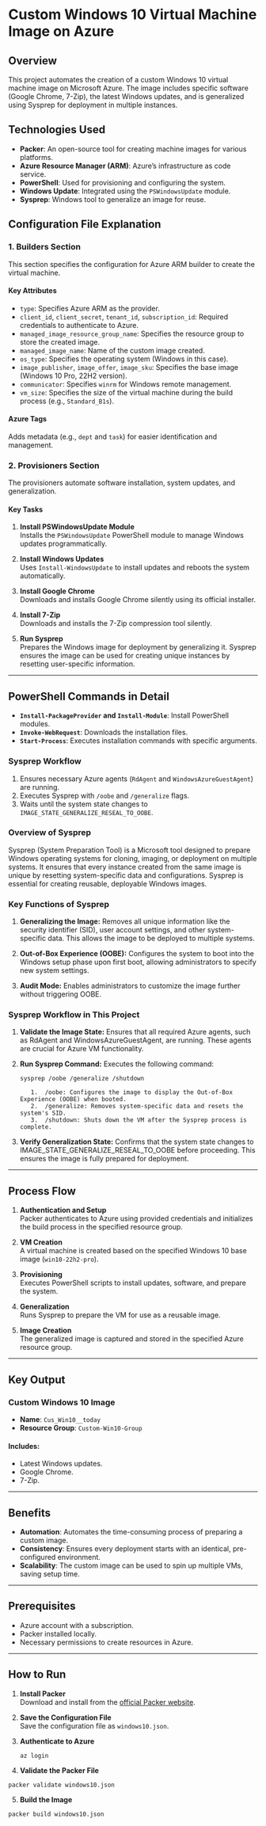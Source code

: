 # Custom Windows 10 Virtual Machine Image on Azure

## Overview
This project automates the creation of a custom Windows 10 virtual machine image on Microsoft Azure. The image includes specific software (Google Chrome, 7-Zip), the latest Windows updates, and is generalized using Sysprep for deployment in multiple instances.

## Technologies Used
- **Packer**: An open-source tool for creating machine images for various platforms.
- **Azure Resource Manager (ARM)**: Azure’s infrastructure as code service.
- **PowerShell**: Used for provisioning and configuring the system.
- **Windows Update**: Integrated using the `PSWindowsUpdate` module.
- **Sysprep**: Windows tool to generalize an image for reuse.

## Configuration File Explanation

### 1. Builders Section
This section specifies the configuration for Azure ARM builder to create the virtual machine.

#### Key Attributes
- `type`: Specifies Azure ARM as the provider.
- `client_id`, `client_secret`, `tenant_id`, `subscription_id`: Required credentials to authenticate to Azure.
- `managed_image_resource_group_name`: Specifies the resource group to store the created image.
- `managed_image_name`: Name of the custom image created.
- `os_type`: Specifies the operating system (Windows in this case).
- `image_publisher`, `image_offer`, `image_sku`: Specifies the base image (Windows 10 Pro, 22H2 version).
- `communicator`: Specifies `winrm` for Windows remote management.
- `vm_size`: Specifies the size of the virtual machine during the build process (e.g., `Standard_B1s`).

#### Azure Tags
Adds metadata (e.g., `dept` and `task`) for easier identification and management.

### 2. Provisioners Section
The provisioners automate software installation, system updates, and generalization.

#### Key Tasks
1. **Install PSWindowsUpdate Module**  
   Installs the `PSWindowsUpdate` PowerShell module to manage Windows updates programmatically.

2. **Install Windows Updates**  
   Uses `Install-WindowsUpdate` to install updates and reboots the system automatically.

3. **Install Google Chrome**  
   Downloads and installs Google Chrome silently using its official installer.

4. **Install 7-Zip**  
   Downloads and installs the 7-Zip compression tool silently.

5. **Run Sysprep**  
   Prepares the Windows image for deployment by generalizing it. Sysprep ensures the image can be used for creating unique instances by resetting user-specific information.

---

## PowerShell Commands in Detail
- **`Install-PackageProvider` and `Install-Module`**: Install PowerShell modules.
- **`Invoke-WebRequest`**: Downloads the installation files.
- **`Start-Process`**: Executes installation commands with specific arguments.

### Sysprep Workflow
1. Ensures necessary Azure agents (`RdAgent` and `WindowsAzureGuestAgent`) are running.
2. Executes Sysprep with `/oobe` and `/generalize` flags.
3. Waits until the system state changes to `IMAGE_STATE_GENERALIZE_RESEAL_TO_OOBE`.

### Overview of Sysprep
Sysprep (System Preparation Tool) is a Microsoft tool designed to prepare Windows operating systems for cloning, imaging, or deployment on multiple systems. It ensures that every instance created from the same image is unique by resetting system-specific data and configurations. Sysprep is essential for creating reusable, deployable Windows images.

### Key Functions of Sysprep
1. **Generalizing the Image:**
Removes all unique information like the security identifier (SID), user account settings, and other system-specific data. This allows the image to be deployed to multiple systems.

2. **Out-of-Box Experience (OOBE):**
Configures the system to boot into the Windows setup phase upon first boot, allowing administrators to specify new system settings.

3. **Audit Mode:**
Enables administrators to customize the image further without triggering OOBE.

### Sysprep Workflow in This Project
1. **Validate the Image State:**
Ensures that all required Azure agents, such as RdAgent and WindowsAzureGuestAgent, are running. These agents are crucial for Azure VM functionality.

2. **Run Sysprep Command:**
Executes the following command:
      ```
      sysprep /oobe /generalize /shutdown
      ```
        
          1.  /oobe: Configures the image to display the Out-of-Box Experience (OOBE) when booted.
          2.  /generalize: Removes system-specific data and resets the system's SID.
          3.  /shutdown: Shuts down the VM after the Sysprep process is complete.
    
3. **Verify Generalization State:**
Confirms that the system state changes to IMAGE_STATE_GENERALIZE_RESEAL_TO_OOBE before proceeding. This ensures the image is fully prepared for deployment.

---

## Process Flow

1. **Authentication and Setup**  
   Packer authenticates to Azure using provided credentials and initializes the build process in the specified resource group.

2. **VM Creation**  
   A virtual machine is created based on the specified Windows 10 base image (`win10-22h2-pro`).

3. **Provisioning**  
   Executes PowerShell scripts to install updates, software, and prepare the system.

4. **Generalization**  
   Runs Sysprep to prepare the VM for use as a reusable image.

5. **Image Creation**  
   The generalized image is captured and stored in the specified Azure resource group.

---

## Key Output

### Custom Windows 10 Image
- **Name**: `Cus_Win10__today`
- **Resource Group**: `Custom-Win10-Group`

#### Includes:
- Latest Windows updates.
- Google Chrome.
- 7-Zip.

---

## Benefits
- **Automation**: Automates the time-consuming process of preparing a custom image.
- **Consistency**: Ensures every deployment starts with an identical, pre-configured environment.
- **Scalability**: The custom image can be used to spin up multiple VMs, saving setup time.

---

## Prerequisites
- Azure account with a subscription.
- Packer installed locally.
- Necessary permissions to create resources in Azure.

---

## How to Run

1. **Install Packer**  
   Download and install from the [official Packer website](https://www.packer.io).

2. **Save the Configuration File**  
   Save the configuration file as `windows10.json`.

3. **Authenticate to Azure**  
   ```
   az login
   ```
   
4. **Validate the Packer File**
  ```
  packer validate windows10.json
  ```

5. **Build the Image**
  ```
  packer build windows10.json
  ```
